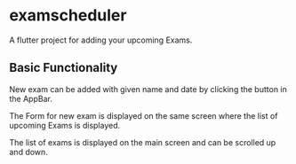 # examscheduler

A flutter project for adding your upcoming Exams.

## Basic Functionality

New exam can be added with given name and date by clicking the button in the AppBar.

The Form for new exam is displayed on the same screen where the list of upcoming Exams is displayed.

The list of exams is displayed on the main screen and can be scrolled up and down.